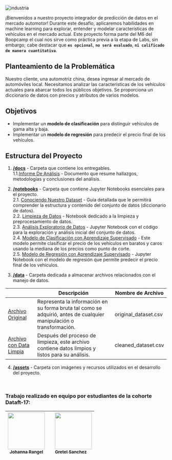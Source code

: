 ![industria](https://github.com/JohannaRangel/ML_MarketAnalysis-AutomotrizChina/raw/main/assets/industria.png)
<br />

¡Bienvenidos a nuestro proyecto integrador de predicción de datos en el mercado automotor! Durante este desafío, aplicaremos habilidades en machine learning para explorar, entender y modelar características de vehículos en el mercado actual. Este proyecto forma parte del M6 del Boopcamp el cual nos sirve como práctica previa a la etapa de Labs, sin embargo; cabe destacar que **``` es opcional ```**, **``` no será evaluado ```**,  **``` ni calificado de manera cuantitativa ```**.

## Planteamiento de la Problemática
Nuestro cliente, una automotriz china, desea ingresar al mercado de automóviles local. Necesitamos analizar las características de los vehículos actuales para abarcar todos los públicos objetivos. Se proporciona un diccionario de datos con precios y atributos de varios modelos.

## Objetivos
- Implementar un **modelo de clasificación** para distinguir vehículos de gama alta y baja.<br />
- Implementar un **modelo de regresión** para predecir el precio final de los vehículos.

## Estructura del Proyecto
1. [**/docs**](docs/) - Carpeta que contiene los entregables.<br />
   1.1.[Informe De Análisis](docs/informe-analisis.pdf) - Documento que resume hallazgos, metodologías y conclusiones del análisis.<br />
   
2. [**/notebooks**](notebooks/) - Carpeta que contiene Jupyter Notebooks esenciales para el proyecto.<br />
  2.1. [Conociendo Nuestro Dataset](notebooks/diccionario-datos.ipynb) - Guía detallada que le permitirá comprender la estructura y contenido del conjunto de datos (diccionario de datos).<br />
  2.2. [Limpieza de Datos](notebooks/limpieza-datos.ipynb) - Notebook dedicado a la limpieza y preprocesamiento de datos.<br />
  2.3. [Análisis Exploratorio de Datos](notebooks/analisis-exploratorio.ipynb) - Jupyter Notebook con el código para la exploración y análisis inicial del conjunto de datos.<br />
  2.4. [Modelo de Clasificación con Aprendizaje Supervisado](notebooks/clasificacion.ipynb) - Este modelo permite clasificar el precio de los vehículos en baratos y caros usando la mediana de los precios como punto de corte.<br />
  2.5. [Modelo de Regresión con Aprendizaje Supervisado](notebooks/regresion.ipynb) - Jupyter Notebook con el modelo de regresión que permite predecir el precio final de los vehículos.<br />
   
4. [**/data**](data/) - Carpeta dedicada a almacenar archivos relacionados con el manejo de datos.<br />

|                              |                                                  Descripción                                                |      Nombre de Archivo       |
|------------------------------|-------------------------------------------------------------------------------------------------------------|------------------------------|
| [Archivo Original](data/original_dataset.csv)| Representa la información en su forma bruta tal como se adquirió, antes de cualquier manipulación o transformación.| original_dataset.csv |
| [Archivo con Data Limpia](data/cleaned_dataset.csv)| Después del proceso de limpieza, este archivo contiene datos limpios y listos para su análisis. | cleaned_dataset.csv 

4. [**/assets**](assets/) - Carpeta con imágenes y recursos utilizados en el desarrollo del proyecto.
<br />

### Trabajo realizado en equipo por estudiantes de la cohorte Dataft-17: <br />

| [<img src="https://avatars.githubusercontent.com/JohannaRangel" width=115><br><sub>Johanna Rangel</sub>](https://github.com/JohannaRangel) | |  [<img src="https://avatars.githubusercontent.com/u/120042696?v=4" width=115><br><sub>Gretel Sanchez</sub>](https://github.com/KGSanchezM) |
| :---: | :---: | :-



